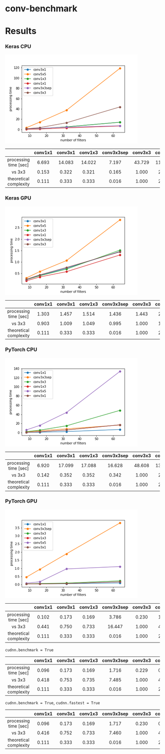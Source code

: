 # conv-benchmark


# Results

### Keras CPU

![keras_cpu](results/keras_cpu.png)

||conv1x1|conv3x1|conv1x3|conv3x3sep|conv3x3|conv5x5|
|:-:|:-:|:-:|:-:|:-:|:-:|:-:|
|processing time [sec]|6.693|14.083|14.022|7.197|43.729|118.820|
|vs 3x3|0.153|0.322|0.321|0.165|1.000|2.717|
|theoretical complexity|0.111|0.333|0.333|0.016|1.000|2.778|

### Keras GPU

![keras_gpu](results/keras_gpu.png)

||conv1x1|conv3x1|conv1x3|conv3x3sep|conv3x3|conv5x5|
|:-:|:-:|:-:|:-:|:-:|:-:|:-:|
|processing time [sec]|1.303|1.457|1.514|1.436|1.443|2.835|
|vs 3x3|0.903|1.009|1.049|0.995|1.000|1.965|
|theoretical complexity|0.111|0.333|0.333|0.016|1.000|2.778|

### PyTorch CPU

![pytorch_cpu](results/pytorch_cpu.png)

||conv1x1|conv3x1|conv1x3|conv3x3sep|conv3x3|conv5x5|
|:-:|:-:|:-:|:-:|:-:|:-:|:-:|
|processing time [sec]|6.920|17.099|17.088|16.628|48.608|133.599|
|vs 3x3|0.142|0.352|0.352|0.342|1.000|2.748|
|theoretical complexity|0.111|0.333|0.333|0.016|1.000|2.778|

### PyTorch GPU

![pytorch_gpu](results/pytorch_gpu.png)

||conv1x1|conv3x1|conv1x3|conv3x3sep|conv3x3|conv5x5|
|:-:|:-:|:-:|:-:|:-:|:-:|:-:|
|processing time [sec]|0.102|0.173|0.169|3.786|0.230|1.108|
|vs 3x3|0.441|0.750|0.733|16.447|1.000|4.816|
|theoretical complexity|0.111|0.333|0.333|0.016|1.000|2.778|

`cudnn.benchmark = True`

||conv1x1|conv3x1|conv1x3|conv3x3sep|conv3x3|conv5x5|
|:-:|:-:|:-:|:-:|:-:|:-:|:-:|
|processing time [sec]|0.096|0.173|0.169|1.716|0.229|0.984|
|vs 3x3|0.418|0.753|0.735|7.485|1.000|4.291|
|theoretical complexity|0.111|0.333|0.333|0.016|1.000|2.778|

`cudnn.benchmark = True`, `cudnn.fastest = True`

||conv1x1|conv3x1|conv1x3|conv3x3sep|conv3x3|conv5x5|
|:-:|:-:|:-:|:-:|:-:|:-:|:-:|
|processing time [sec]|0.096|0.173|0.169|1.717|0.230|0.985|
|vs 3x3|0.416|0.752|0.733|7.460|1.000|4.280|
|theoretical complexity|0.111|0.333|0.333|0.016|1.000|2.778|